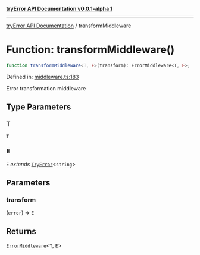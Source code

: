 [**tryError API Documentation v0.0.1-alpha.1**](../index.md)

---

[tryError API Documentation](../index.md) / transformMiddleware

# Function: transformMiddleware()

```ts
function transformMiddleware<T, E>(transform): ErrorMiddleware<T, E>;
```

Defined in: [middleware.ts:183](https://github.com/oconnorjohnson/try-error/blob/e3ae0308069a4fba073f4543d527ad76373db795/src/middleware.ts#L183)

Error transformation middleware

## Type Parameters

### T

`T`

### E

`E` _extends_ [`TryError`](../interfaces/TryError.md)\<`string`\>

## Parameters

### transform

(`error`) => `E`

## Returns

[`ErrorMiddleware`](../type-aliases/ErrorMiddleware.md)\<`T`, `E`\>

